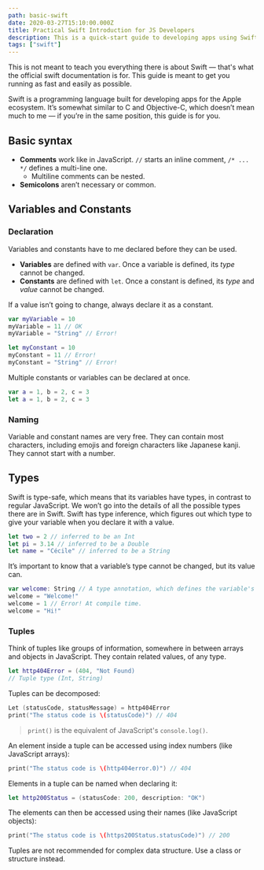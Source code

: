 ```yaml
---
path: basic-swift
date: 2020-03-27T15:10:00.000Z
title: Practical Swift Introduction for JS Developers
description: This is a quick-start guide to developing apps using Swift, from the perspective of a front-end developer who knows JavaScript as the main language. I will be comparing both languages, pointing out the similarities and main differences.
tags: ["swift"]
---
```


This is not meant to teach you everything there is about Swift — that's what the official swift documentation is for. This guide is meant to get you running as fast and easily as possible.

Swift is a programming language built for developing apps for the Apple ecosystem. It’s somewhat similar to C and Objective-C, which doesn’t mean much to me — if you’re in the same position, this guide is for you.

## Basic syntax

- **Comments** work like in JavaScript. `//` starts an inline comment, `/* ... */` defines a multi-line one.
  - Multiline comments can be nested.
- **Semicolons** aren’t necessary or common.

## Variables and Constants

### Declaration

Variables and constants have to me declared before they can be used.

- **Variables** are defined with `var`. Once a variable is defined, its *type* cannot be changed.
- **Constants** are defined with `let`. Once a constant is defined, its *type* and *value* cannot be changed.

If a value isn’t going to change, always declare it as a constant.

```swift
var myVariable = 10
myVariable = 11 // OK
myVariable = "String" // Error!

let myConstant = 10
myConstant = 11 // Error!
myConstant = "String" // Error!
```

Multiple constants or variables can be declared at once.

```swift
var a = 1, b = 2, c = 3
let a = 1, b = 2, c = 3
```

### Naming

Variable and constant names are very free. They can contain most characters, including emojis and foreign characters like Japanese kanji. They cannot start with a number.

## Types

Swift is type-safe, which means that its variables have types, in contrast to regular JavaScript. We won’t go into the details of all the possible types there are in Swift.
Swift has type inference, which figures out which type to give your variable when you declare it with a value.

```swift
let two = 2 // inferred to be an Int
let pi = 3.14 // inferred to be a Double
let name = "Cécile" // inferred to be a String
```

It’s important to know that a variable’s type cannot be changed, but its value can.

```swift
var welcome: String // A type annotation, which defines the variable's type. Not very common.
welcome = "Welcome!"
welcome = 1 // Error! At compile time.
welcome = "Hi!"
```

### Tuples

Think of tuples like groups of information, somewhere in between arrays and objects in JavaScript. They contain related values, of any type.

```swift
let http404Error = (404, "Not Found)
// Tuple type (Int, String)
```

Tuples can be decomposed:

```swift
Let (statusCode, statusMessage) = http404Error
print("The status code is \(statusCode)") // 404
```

> `print()` is the equivalent of JavaScript's `console.log()`.

An element inside a tuple can be accessed using index numbers (like JavaScript arrays):

```swift
print("The status code is \(http404error.0)") // 404
```

Elements in a tuple can be named when declaring it:

```swift
let http200Status = (statusCode: 200, description: "OK")
```

The elements can then be accessed using their names (like JavaScript objects):

```swift
print("The status code is \(https200Status.statusCode)") // 200
```

Tuples are not recommended for complex data structure. Use a class or structure instead.
